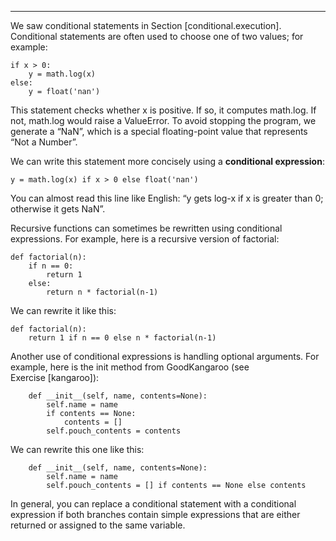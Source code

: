 -----------------------

We saw conditional statements in Section [conditional.execution]. Conditional statements are often used to choose one of two values; for example:

    if x > 0:
        y = math.log(x)
    else:
        y = float('nan')

This statement checks whether <span>x</span> is positive. If so, it computes <span>math.log</span>. If not, <span>math.log</span> would raise a ValueError. To avoid stopping the program, we generate a “NaN”, which is a special floating-point value that represents “Not a Number”.

We can write this statement more concisely using a <span>**conditional expression**</span>:

    y = math.log(x) if x > 0 else float('nan')

You can almost read this line like English: “<span>y</span> gets log-<span>x</span> if <span>x</span> is greater than 0; otherwise it gets NaN”.

Recursive functions can sometimes be rewritten using conditional expressions. For example, here is a recursive version of <span>factorial</span>:

    def factorial(n):
        if n == 0:
            return 1
        else:
            return n * factorial(n-1)

We can rewrite it like this:

    def factorial(n):
        return 1 if n == 0 else n * factorial(n-1)

Another use of conditional expressions is handling optional arguments. For example, here is the init method from <span>GoodKangaroo</span> (see Exercise [kangaroo]):

        def __init__(self, name, contents=None):
            self.name = name
            if contents == None:
                contents = []
            self.pouch_contents = contents

We can rewrite this one like this:

        def __init__(self, name, contents=None):
            self.name = name
            self.pouch_contents = [] if contents == None else contents 

In general, you can replace a conditional statement with a conditional expression if both branches contain simple expressions that are either returned or assigned to the same variable.

